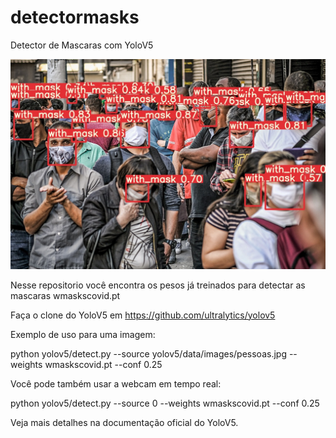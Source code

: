# detectormasks
Detector de Mascaras com YoloV5

![plot](./runs/detect/exp4/pessoas.jpg)

Nesse repositorio você encontra os pesos já treinados para detectar as mascaras wmaskscovid.pt

Faça o clone do YoloV5 em https://github.com/ultralytics/yolov5

Exemplo de uso para uma imagem:

python yolov5/detect.py --source yolov5/data/images/pessoas.jpg --weights wmaskscovid.pt --conf 0.25

Você pode também usar a webcam em tempo real:

python yolov5/detect.py --source 0 --weights wmaskscovid.pt --conf 0.25

Veja mais detalhes na documentação oficial do YoloV5.
